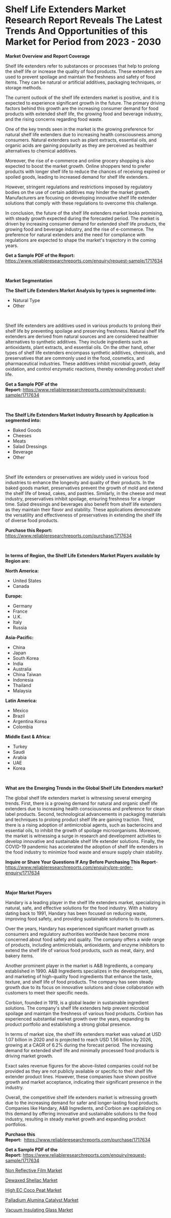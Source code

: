 <p><h1>Shelf Life Extenders Market Research Report Reveals The Latest Trends And Opportunities of this Market for Period from 2023 - 2030</h1></p><p><strong>Market Overview and Report Coverage</strong></p>
<p><p>Shelf life extenders refer to substances or processes that help to prolong the shelf life or increase the quality of food products. These extenders are used to prevent spoilage and maintain the freshness and safety of food items. They can be natural or artificial additives, packaging techniques, or storage methods.</p><p>The current outlook of the shelf life extenders market is positive, and it is expected to experience significant growth in the future. The primary driving factors behind this growth are the increasing consumer demand for food products with extended shelf life, the growing food and beverage industry, and the rising concerns regarding food waste.</p><p>One of the key trends seen in the market is the growing preference for natural shelf life extenders due to increasing health consciousness among consumers. Natural extenders such as plant extracts, essential oils, and organic acids are gaining popularity as they are perceived as healthier alternatives to chemical additives.</p><p>Moreover, the rise of e-commerce and online grocery shopping is also expected to boost the market growth. Online shoppers tend to prefer products with longer shelf life to reduce the chances of receiving expired or spoiled goods, leading to increased demand for shelf life extenders.</p><p>However, stringent regulations and restrictions imposed by regulatory bodies on the use of certain additives may hinder the market growth. Manufacturers are focusing on developing innovative shelf life extender solutions that comply with these regulations to overcome this challenge.</p><p>In conclusion, the future of the shelf life extenders market looks promising, with steady growth expected during the forecasted period. The market is driven by increasing consumer demand for extended shelf life products, the growing food and beverage industry, and the rise of e-commerce. The preference for natural extenders and the need for compliance with regulations are expected to shape the market's trajectory in the coming years.</p></p>
<p><strong>Get a Sample PDF of the Report:</strong> <a href="https://www.reliableresearchreports.com/enquiry/request-sample/1717634">https://www.reliableresearchreports.com/enquiry/request-sample/1717634</a></p>
<p>&nbsp;</p>
<p><strong>Market Segmentation</strong></p>
<p><strong>The Shelf Life Extenders Market Analysis by types is segmented into:</strong></p>
<p><ul><li>Natural Type</li><li>Other</li></ul></p>
<p>&nbsp;</p>
<p><p>Shelf life extenders are additives used in various products to prolong their shelf life by preventing spoilage and preserving freshness. Natural shelf life extenders are derived from natural sources and are considered healthier alternatives to synthetic additives. They include ingredients such as antioxidants, plant extracts, and essential oils. On the other hand, other types of shelf life extenders encompass synthetic additives, chemicals, and preservatives that are commonly used in the food, cosmetics, and pharmaceutical industries. These additives inhibit microbial growth, delay oxidation, and control enzymatic reactions, thereby extending product shelf life.</p></p>
<p><strong>Get a Sample PDF of the Report:</strong>&nbsp;<a href="https://www.reliableresearchreports.com/enquiry/request-sample/1717634">https://www.reliableresearchreports.com/enquiry/request-sample/1717634</a></p>
<p>&nbsp;</p>
<p><strong>The Shelf Life Extenders Market Industry Research by Application is segmented into:</strong></p>
<p><ul><li>Baked Goods</li><li>Cheeses</li><li>Meats</li><li>Salad Dressings</li><li>Beverage</li><li>Other</li></ul></p>
<p>&nbsp;</p>
<p><p>Shelf life extenders or preservatives are widely used in various food industries to enhance the longevity and quality of their products. In the baked goods market, preservatives prevent the growth of mold and extend the shelf life of bread, cakes, and pastries. Similarly, in the cheese and meat industry, preservatives inhibit spoilage, ensuring freshness for a longer time. Salad dressings and beverages also benefit from shelf life extenders as they maintain their flavor and stability. These applications demonstrate the versatility and effectiveness of preservatives in extending the shelf life of diverse food products.</p></p>
<p><strong>Purchase this Report:</strong>&nbsp; <a href="https://www.reliableresearchreports.com/purchase/1717634">https://www.reliableresearchreports.com/purchase/1717634</a></p>
<p>&nbsp;</p>
<p><strong>In terms of Region, the Shelf Life Extenders Market Players available by Region are:</strong></p>
<p>
    <p> <strong> North America: </strong>
        <ul>
            <li>United States</li>
            <li>Canada</li>
        </ul>
        </p> 
    <p> <strong> Europe: </strong>
        <ul>
            <li>Germany</li>
            <li>France</li>
            <li>U.K.</li>
            <li>Italy</li>
            <li>Russia</li>
        </ul>
        </p> 
    <p> <strong> Asia-Pacific: </strong>
        <ul>
            <li>China</li>
            <li>Japan</li>
            <li>South Korea</li>
            <li>India</li>
            <li>Australia</li>
            <li>China Taiwan</li>
            <li>Indonesia</li>
            <li>Thailand</li>
            <li>Malaysia</li>
        </ul>
        </p> 
    <p> <strong> Latin America: </strong>
        <ul>
            <li>Mexico</li>
            <li>Brazil</li>
            <li>Argentina Korea</li>
            <li>Colombia</li>
        </ul>
        </p> 
    <p> <strong> Middle East & Africa: </strong>
        <ul>
            <li>Turkey</li>
            <li>Saudi</li>
            <li>Arabia</li>
            <li>UAE</li>
            <li>Korea</li>
        </ul>
    </p>
    </p>
<p>&nbsp;</p>
<p><strong>What are the Emerging Trends in the Global Shelf Life Extenders market?</strong></p>
<p><p>The global shelf life extenders market is witnessing several emerging trends. First, there is a growing demand for natural and organic shelf life extenders due to increasing health consciousness and preference for clean label products. Second, technological advancements in packaging materials and techniques to prolong product shelf life are gaining traction. Third, there is a rising adoption of antimicrobial agents, such as bacteriocins and essential oils, to inhibit the growth of spoilage microorganisms. Moreover, the market is witnessing a surge in research and development activities to develop innovative and sustainable shelf life extender solutions. Finally, the COVID-19 pandemic has accelerated the adoption of shelf life extenders in the food industry to minimize food waste and ensure supply chain stability.</p></p>
<p><strong>Inquire or Share Your Questions If Any Before Purchasing This Report</strong>- <a href="https://www.reliableresearchreports.com/enquiry/pre-order-enquiry/1717634">https://www.reliableresearchreports.com/enquiry/pre-order-enquiry/1717634</a></p>
<p>&nbsp;</p>
<p><strong>Major Market Players</strong></p>
<p><p>Handary is a leading player in the shelf life extenders market, specializing in natural, safe, and effective solutions for the food industry. With a history dating back to 1991, Handary has been focused on reducing waste, improving food safety, and providing sustainable solutions to its customers.</p><p>Over the years, Handary has experienced significant market growth as consumers and regulatory authorities worldwide have become more concerned about food safety and quality. The company offers a wide range of products, including antimicrobials, antioxidants, and enzyme inhibitors to extend the shelf life of various food products, such as meat, dairy, and bakery items.</p><p>Another prominent player in the market is A&B Ingredients, a company established in 1990. A&B Ingredients specializes in the development, sales, and marketing of high-quality food ingredients that enhance the taste, texture, and shelf life of food products. The company has seen steady growth due to its focus on innovative solutions and close collaboration with customers to meet their specific needs.</p><p>Corbion, founded in 1919, is a global leader in sustainable ingredient solutions. The company's shelf life extenders help prevent microbial spoilage and maintain the freshness of various food products. Corbion has experienced substantial market growth over the years, expanding its product portfolio and establishing a strong global presence.</p><p>In terms of market size, the shelf life extenders market was valued at USD 1.07 billion in 2020 and is projected to reach USD 1.56 billion by 2026, growing at a CAGR of 6.2% during the forecast period. The increasing demand for extended shelf life and minimally processed food products is driving market growth.</p><p>Exact sales revenue figures for the above-listed companies could not be provided as they are not publicly available or specific to their shelf life extender product lines. However, these companies have shown positive growth and market acceptance, indicating their significant presence in the industry.</p><p>Overall, the competitive shelf life extenders market is witnessing growth due to the increasing demand for safer and longer-lasting food products. Companies like Handary, A&B Ingredients, and Corbion are capitalizing on this demand by offering innovative and sustainable solutions to the food industry, resulting in steady market growth and expanding product portfolios.</p></p>
<p><strong>Purchase this Report:</strong>&nbsp;&nbsp;<a href="https://www.reliableresearchreports.com/purchase/1717634">https://www.reliableresearchreports.com/purchase/1717634</a></p>
<p></p>
<p><strong>Get a Sample PDF of the Report:</strong>&nbsp;<a href="https://www.reliableresearchreports.com/enquiry/request-sample/1717634">https://www.reliableresearchreports.com/enquiry/request-sample/1717634</a></p>
<p><p><a href="https://github.com/lbird53714/Market-Research-Report-List-2/blob/main/non-reflective-film-market.md">Non Reflective Film Market</a></p><p><a href="https://github.com/ashepherd82/Market-Research-Report-List-2/blob/main/dewaxed-shellac-market.md">Dewaxed Shellac Market</a></p><p><a href="https://github.com/mabutironaldo/Market-Research-Report-List-2/blob/main/high-ec-coco-peat-market.md">High EC Coco Peat Market</a></p><p><a href="https://github.com/FassouRP/Market-Research-Report-List-2/blob/main/palladium-alumina-catalyst-market.md">Palladium Alumina Catalyst Market</a></p><p><a href="https://github.com/castoriffic/Market-Research-Report-List-2/blob/main/vacuum-insulating-glass-market.md">Vacuum Insulating Glass Market</a></p></p>